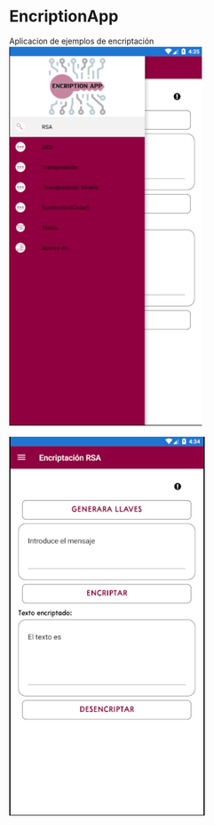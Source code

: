 # EncriptionApp
Aplicacion de ejemplos de encriptación
<br>
<img src="https://github.com/Jorel254/EncriptionApp/blob/1a84642cddb547077749f2d89a4428d1365354a7/P2.PNG"/>
<br>
<br>
<img src="https://github.com/Jorel254/EncriptionApp/blob/1a84642cddb547077749f2d89a4428d1365354a7/P1.PNG"/>
<br>

